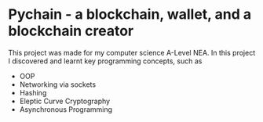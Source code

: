 # Pychain - a blockchain, wallet,  and a blockchain creator
This project was made for my computer science A-Level NEA. In this project I discovered and learnt key programming concepts, such as 

 - OOP
 - Networking via sockets
 - Hashing
 - Eleptic Curve Cryptography
 - Asynchronous Programming
